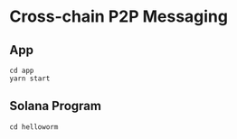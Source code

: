 # Cross-chain P2P Messaging
## App
```
cd app
yarn start
```

## Solana Program
```
cd helloworm
```
